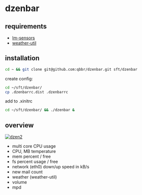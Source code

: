 dzenbar
=======

requirements
------------

 * [lm-sensors](http://www.lm-sensors.org/)
 * [weather-util](http://fungi.yuggoth.org/weather/)

installation
------------

```bash
cd ~ && git clone git@github.com:qbbr/dzenbar.git sft/dzenbar
```

create config:

```bash
cd ~/sft/dzenbar/
cp .dzenbarrc.dist .dzenbarrc
```

add to .xinitrc

```bash
cd ~/sft/dzenbar/ && ./dzenbar &
```

overview
--------

[![dzen2](https://lh3.googleusercontent.com/-Vu-kTSNaxS8/TnEzqCJ92TI/AAAAAAAAAd4/3Dh5K2GdjAo/s900/dzen2-bottom-short.png)](https://lh6.googleusercontent.com/-iy-0aq7uagk/TnEwB5whzbI/AAAAAAAAAds/DbEyIYe3G5Q/s1400/dzen2-bottom.png)

 * multi core CPU usage
 * CPU, MB temperature
 * mem percent / free
 * fs percent usage / free
 * network (eth0) down/up speed in kB/s
 * new mail count
 * weather (weather-util)
 * volume
 * mpd
